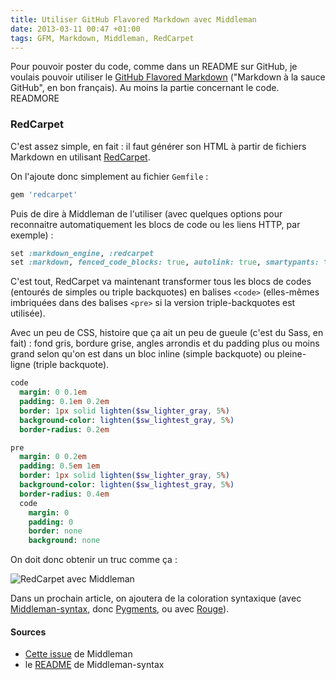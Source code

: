 ```yaml
---
title: Utiliser GitHub Flavored Markdown avec Middleman
date: 2013-03-11 00:47 +01:00
tags: GFM, Markdown, Middleman, RedCarpet
---
```


Pour pouvoir poster du code, comme dans un README sur GitHub, je voulais pouvoir utiliser le [GitHub Flavored Markdown](https://help.github.com/articles/github-flavored-markdown) ("Markdown à la sauce GitHub", en bon français). Au moins la partie concernant le code.
READMORE

### RedCarpet

C'est assez simple, en fait : il faut générer son HTML à partir de fichiers Markdown en utilisant [RedCarpet](https://github.com/vmg/redcarpet).

On l'ajoute donc simplement au fichier `Gemfile` :
```ruby
gem 'redcarpet'
```

Puis de dire à Middleman de l'utiliser (avec quelques options pour reconnaitre automatiquement les blocs de code ou les liens HTTP, par exemple) :
```ruby
set :markdown_engine, :redcarpet
set :markdown, fenced_code_blocks: true, autolink: true, smartypants: true, gh_blockcode: true, lax_spacing: true
```

C'est tout, RedCarpet va maintenant transformer tous les blocs de codes (entourés de simples ou triple backquotes) en balises `<code>` (elles-mêmes imbriquées dans des balises `<pre>` si la version triple-backquotes est utilisée).

Avec un peu de CSS, histoire que ça ait un peu de gueule (c'est du Sass, en fait) : fond gris, bordure grise, angles arrondis et du padding plus ou moins grand selon qu'on est dans un bloc inline (simple backquote) ou pleine-ligne (triple backquote).
```sass
code
  margin: 0 0.1em
  padding: 0.1em 0.2em
  border: 1px solid lighten($sw_lighter_gray, 5%)
  background-color: lighten($sw_lightest_gray, 5%)
  border-radius: 0.2em

pre
  margin: 0 0.2em
  padding: 0.5em 1em
  border: 1px solid lighten($sw_lighter_gray, 5%)
  background-color: lighten($sw_lightest_gray, 5%)
  border-radius: 0.4em
  code
    margin: 0
    padding: 0
    border: none
    background: none
```

On doit donc obtenir un truc comme ça :

![RedCarpet avec Middleman](middleman-redcarpet.png "RedCarpet avec Middleman")

Dans un prochain article, on ajoutera de la coloration syntaxique (avec [Middleman-syntax](https://github.com/middleman/middleman-syntax), donc [Pygments](http://pygments.org), ou avec [Rouge](https://github.com/jayferd/rouge)).


#### Sources
* [Cette issue](https://github.com/middleman/middleman/issues/577) de Middleman
* le [README](https://github.com/middleman/middleman-syntax) de Middleman-syntax